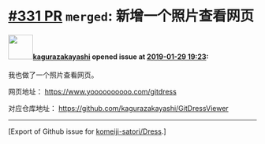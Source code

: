 # [\#331 PR](https://github.com/komeiji-satori/Dress/pull/331) `merged`: 新增一个照片查看网页

#### <img src="https://avatars.githubusercontent.com/u/2824841?u=b6e28fbc3f5ac12daf4b9a169194996ca20b57fb&v=4" width="50">[kagurazakayashi](https://github.com/kagurazakayashi) opened issue at [2019-01-29 19:23](https://github.com/komeiji-satori/Dress/pull/331):

我也做了一个照片查看网页。

网页地址：
https://www.yoooooooooo.com/gitdress

对应仓库地址：
https://github.com/kagurazakayashi/GitDressViewer




-------------------------------------------------------------------------------



[Export of Github issue for [komeiji-satori/Dress](https://github.com/komeiji-satori/Dress).]
